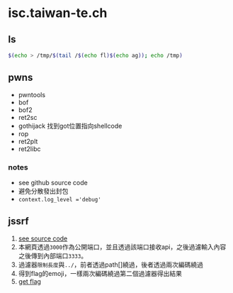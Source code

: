 # isc.taiwan-te.ch
## ls
```bash
$(echo > /tmp/$(tail /$(echo fl)$(echo ag)); echo /tmp)
```


## pwns
  - pwntools
  - bof
  - bof2
  - ret2sc
  - gothijack 找到got位置指向shellcode
  - rop
  - ret2plt
  - ret2libc

  ### notes  
  - see github source code 
  - 避免分散發出封包
  - `context.log_level ='debug'`


## jssrf
1. [see source code](http://140.118.126.237:8889/source)
2. 本網頁透過`3000`作為公開端口，並且透過該端口接收api，之後過濾輸入內容之後傳到內部端口`3333`。
3. 過濾器`限制長度`與`../`，前者透過path[]繞過，後者透過兩次編碼繞過
4. 得到flag的emoji，一樣兩次編碼繞過第二個過濾器得出結果
5. [get flag](http://140.118.126.237:8889/?path[]=.%252e/flag?tok%25%36%35n=SUP3R_S3CR3T_T0K3N)
